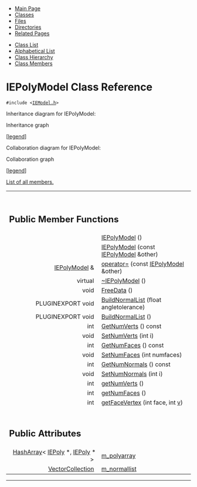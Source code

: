 <div class="tabs">

- [Main Page](index.md)
- <span id="current">[Classes](annotated.md)</span>
- [Files](files.md)
- [Directories](dirs.md)
- [Related Pages](pages.md)

</div>

<div class="tabs">

- [Class List](annotated.md)
- [Alphabetical List](classes.md)
- [Class Hierarchy](hierarchy.md)
- [Class Members](functions.md)

</div>

# IEPolyModel Class Reference

`#include <`<a href="IEModel_8h-source.md" class="el"><code>IEModel.h</code></a>`>`

Inheritance diagram for IEPolyModel:

<span class="image placeholder" original-image-src="classIEPolyModel__inherit__graph.gif" original-image-title="" border="0" usemap="#IEPolyModel__inherit__map">Inheritance graph</span>

\[[legend](graph_legend.md)\]

Collaboration diagram for IEPolyModel:

<span class="image placeholder" original-image-src="classIEPolyModel__coll__graph.gif" original-image-title="" border="0" usemap="#IEPolyModel__coll__map">Collaboration graph</span>

\[[legend](graph_legend.md)\]

[List of all members.](classIEPolyModel-members.md)

<table data-border="0" data-cellpadding="0" data-cellspacing="0">
<colgroup>
<col style="width: 50%" />
<col style="width: 50%" />
</colgroup>
<tbody>
<tr>
<td></td>
<td></td>
</tr>
<tr>
<td colspan="2"><br />
&#10;<h2 id="public-member-functions">Public Member Functions</h2></td>
</tr>
<tr>
<td class="memItemLeft" style="text-align: right;" data-nowrap="" data-valign="top"> </td>
<td class="memItemRight" data-valign="bottom"><a href="classIEPolyModel.md#e8ec72b6dfafcebfb4ae0f39519cc6de" class="el">IEPolyModel</a> ()</td>
</tr>
<tr>
<td class="memItemLeft" style="text-align: right;" data-nowrap="" data-valign="top"> </td>
<td class="memItemRight" data-valign="bottom"><a href="classIEPolyModel.md#6c618a2d7941968b36a72acaae63fb1f" class="el">IEPolyModel</a> (const <a href="classIEPolyModel.md" class="el">IEPolyModel</a> &amp;other)</td>
</tr>
<tr>
<td class="memItemLeft" style="text-align: right;" data-nowrap="" data-valign="top"><a href="classIEPolyModel.md" class="el">IEPolyModel</a> &amp; </td>
<td class="memItemRight" data-valign="bottom"><a href="classIEPolyModel.md#c2a37a14999a70041c97a5689b202208" class="el">operator=</a> (const <a href="classIEPolyModel.md" class="el">IEPolyModel</a> &amp;other)</td>
</tr>
<tr>
<td class="memItemLeft" style="text-align: right;" data-nowrap="" data-valign="top">virtual </td>
<td class="memItemRight" data-valign="bottom"><a href="classIEPolyModel.md#54caf5f28ae0df11f0711130c4ff8c81" class="el">~IEPolyModel</a> ()</td>
</tr>
<tr>
<td class="memItemLeft" style="text-align: right;" data-nowrap="" data-valign="top">void </td>
<td class="memItemRight" data-valign="bottom"><a href="classIEPolyModel.md#f14b970389c12e1f2042f114847ebef7" class="el">FreeData</a> ()</td>
</tr>
<tr>
<td class="memItemLeft" style="text-align: right;" data-nowrap="" data-valign="top">PLUGINEXPORT void </td>
<td class="memItemRight" data-valign="bottom"><a href="classIEPolyModel.md#5dd8e91227244156e3d515ea17c49639" class="el">BuildNormalList</a> (float angletolerance)</td>
</tr>
<tr>
<td class="memItemLeft" style="text-align: right;" data-nowrap="" data-valign="top">PLUGINEXPORT void </td>
<td class="memItemRight" data-valign="bottom"><a href="classIEPolyModel.md#3e09e4e37d71bb7f9642f9cdf3993857" class="el">BuildNormalList</a> ()</td>
</tr>
<tr>
<td class="memItemLeft" style="text-align: right;" data-nowrap="" data-valign="top">int </td>
<td class="memItemRight" data-valign="bottom"><a href="classIEPolyModel.md#648dbe0ff154458a3037d4f1a490084a" class="el">GetNumVerts</a> () const</td>
</tr>
<tr>
<td class="memItemLeft" style="text-align: right;" data-nowrap="" data-valign="top">void </td>
<td class="memItemRight" data-valign="bottom"><a href="classIEPolyModel.md#ab7bd8026c6d5497b2be10a33fb80e09" class="el">SetNumVerts</a> (int i)</td>
</tr>
<tr>
<td class="memItemLeft" style="text-align: right;" data-nowrap="" data-valign="top">int </td>
<td class="memItemRight" data-valign="bottom"><a href="classIEPolyModel.md#f3d701e65827c2aa0ae4ab983c8d61a1" class="el">GetNumFaces</a> () const</td>
</tr>
<tr>
<td class="memItemLeft" style="text-align: right;" data-nowrap="" data-valign="top">void </td>
<td class="memItemRight" data-valign="bottom"><a href="classIEPolyModel.md#20baa2fc60c7f945bbd199e103a37a4e" class="el">SetNumFaces</a> (int numfaces)</td>
</tr>
<tr>
<td class="memItemLeft" style="text-align: right;" data-nowrap="" data-valign="top">int </td>
<td class="memItemRight" data-valign="bottom"><a href="classIEPolyModel.md#575a4986a38164da357d9ec46208822f" class="el">GetNumNormals</a> () const</td>
</tr>
<tr>
<td class="memItemLeft" style="text-align: right;" data-nowrap="" data-valign="top">void </td>
<td class="memItemRight" data-valign="bottom"><a href="classIEPolyModel.md#14411380fc34eb4334dfe70aeb794911" class="el">SetNumNormals</a> (int i)</td>
</tr>
<tr>
<td class="memItemLeft" style="text-align: right;" data-nowrap="" data-valign="top">int </td>
<td class="memItemRight" data-valign="bottom"><a href="classIEPolyModel.md#472e44e189abbc79deb52a9ccf01d4b4" class="el">getNumVerts</a> ()</td>
</tr>
<tr>
<td class="memItemLeft" style="text-align: right;" data-nowrap="" data-valign="top">int </td>
<td class="memItemRight" data-valign="bottom"><a href="classIEPolyModel.md#92a34c22492ff079fed6e5f2183c5093" class="el">getNumFaces</a> ()</td>
</tr>
<tr>
<td class="memItemLeft" style="text-align: right;" data-nowrap="" data-valign="top">int </td>
<td class="memItemRight" data-valign="bottom"><a href="classIEPolyModel.md#fc47a538eb2a94e3fde8b62d6f012a35" class="el">getFaceVertex</a> (int face, int <a href="structTQAVGouraud.md" class="el">v</a>)</td>
</tr>
<tr>
<td colspan="2"><br />
&#10;<h2 id="public-attributes">Public Attributes</h2></td>
</tr>
<tr>
<td class="memItemLeft" style="text-align: right;" data-nowrap="" data-valign="top"><a href="classHashArray.md" class="el">HashArray</a>&lt; <a href="classIEPoly.md" class="el">IEPoly</a> *, <a href="classIEPoly.md" class="el">IEPoly</a> * &gt; </td>
<td class="memItemRight" data-valign="bottom"><a href="classIEPolyModel.md#5de202adeb76fa5900f08f14d016a10a" class="el">m_polyarray</a></td>
</tr>
<tr>
<td class="memItemLeft" style="text-align: right;" data-nowrap="" data-valign="top"><a href="classVectorCollection.md" class="el">VectorCollection</a> </td>
<td class="memItemRight" data-valign="bottom"><a href="classIEPolyModel.md#e82420e6aaa828723462f1b512e02ce0" class="el">m_normallist</a></td>
</tr>
</tbody>
</table>

------------------------------------------------------------------------

<span id="_details"></span>

